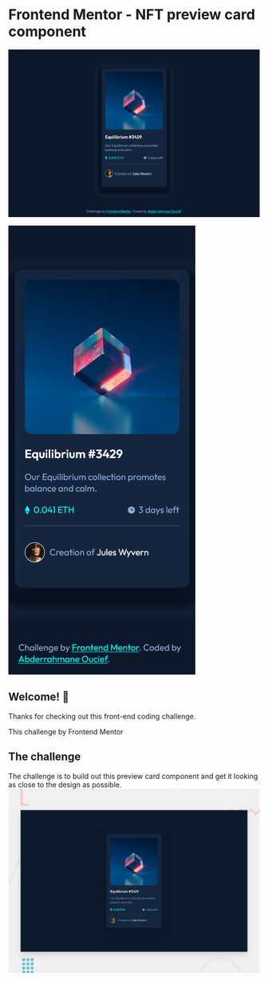 # Frontend Mentor - NFT preview card component

![Design desktop preview for the NFT preview card component coding challenge](./design/My-work-desktop.png)

![Design mobile preview for the NFT preview card component coding challenge](./design/My-work-mobile.png)

## Welcome! 👋

Thanks for checking out this front-end coding challenge.

This challenge by Frontend Mentor

## The challenge

The challenge is to build out this preview card component and get it looking as close to the design as possible.
![Design preview for the NFT preview card component coding challenge](./design/desktop-preview.jpg)

